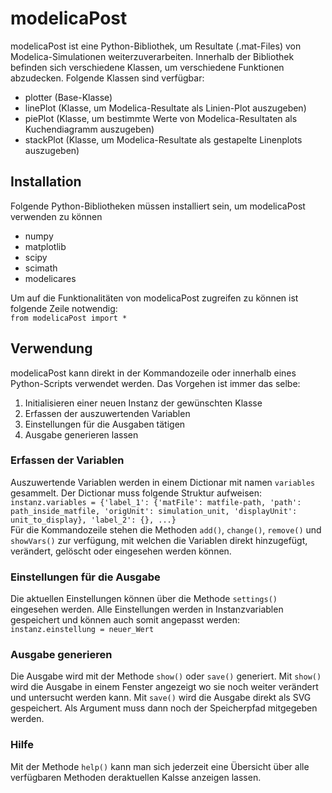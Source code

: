 # modelicaPost
modelicaPost ist eine Python-Bibliothek, um Resultate (.mat-Files) von Modelica-Simulationen weiterzuverarbeiten.
Innerhalb der Bibliothek befinden sich verschiedene Klassen, um verschiedene Funktionen abzudecken.
Folgende Klassen sind verfügbar:

- plotter     (Base-Klasse)
- linePlot  	(Klasse, um Modelica-Resultate als Linien-Plot auszugeben)
- piePlot		  (Klasse, um bestimmte Werte von Modelica-Resultaten als Kuchendiagramm auszugeben)
- stackPlot 	(Klasse, um Modelica-Resultate als gestapelte Linenplots auszugeben)

## Installation
Folgende Python-Bibliotheken müssen installiert sein, um modelicaPost verwenden zu können   
- numpy
- matplotlib
- scipy
- scimath
- modelicares
   
Um auf die Funktionalitäten von modelicaPost zugreifen zu können ist folgende Zeile notwendig:  
`from modelicaPost import *`   
   
## Verwendung
modelicaPost kann direkt in der Kommandozeile oder innerhalb eines Python-Scripts verwendet werden. Das Vorgehen ist immer das selbe:
1. Initialisieren einer neuen Instanz der gewünschten Klasse
2. Erfassen der auszuwertenden Variablen
3. Einstellungen für die Ausgaben tätigen
4. Ausgabe generieren lassen

### Erfassen der Variablen
Auszuwertende Variablen werden in einem Dictionar mit namen `variables` gesammelt. Der Dictionar muss folgende Struktur aufweisen:  
`instanz.variables = {'label_1': {'matFile': matfile-path, 'path': path_inside_matfile, 'origUnit': simulation_unit, 'displayUnit': unit_to_display}, 'label_2': {}, ...}`    
Für die Kommandozeile stehen die Methoden `add()`, `change()`, `remove()` und `showVars()` zur verfügung, mit welchen die Variablen direkt hinzugefügt, verändert, gelöscht oder eingesehen werden können.

### Einstellungen für die Ausgabe
Die aktuellen Einstellungen können über die Methode `settings()` eingesehen werden. Alle Einstellungen werden in Instanzvariablen gespeichert und können auch somit angepasst werden:
`instanz.einstellung = neuer_Wert`

### Ausgabe generieren
Die Ausgabe wird mit der Methode `show()` oder `save()` generiert. Mit `show()` wird die Ausgabe in einem Fenster angezeigt wo sie noch weiter verändert und untersucht werden kann. Mit `save()` wird die Ausgabe direkt als SVG gespeichert. Als Argument muss dann noch der Speicherpfad mitgegeben werden.

### Hilfe
Mit der Methode `help()` kann man sich jederzeit eine Übersicht über alle verfügbaren Methoden deraktuellen Kalsse anzeigen lassen.
